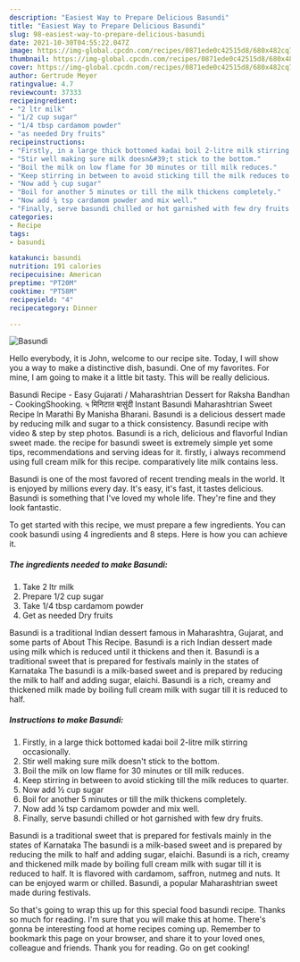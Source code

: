 ```yaml
---
description: "Easiest Way to Prepare Delicious Basundi"
title: "Easiest Way to Prepare Delicious Basundi"
slug: 98-easiest-way-to-prepare-delicious-basundi
date: 2021-10-30T04:55:22.047Z
image: https://img-global.cpcdn.com/recipes/0871ede0c42515d8/680x482cq70/basundi-recipe-main-photo.jpg
thumbnail: https://img-global.cpcdn.com/recipes/0871ede0c42515d8/680x482cq70/basundi-recipe-main-photo.jpg
cover: https://img-global.cpcdn.com/recipes/0871ede0c42515d8/680x482cq70/basundi-recipe-main-photo.jpg
author: Gertrude Meyer
ratingvalue: 4.7
reviewcount: 37333
recipeingredient:
- "2 ltr milk"
- "1/2 cup sugar"
- "1/4 tbsp cardamom powder"
- "as needed Dry fruits"
recipeinstructions:
- "Firstly, in a large thick bottomed kadai boil 2-litre milk stirring occasionally."
- "Stir well making sure milk doesn&#39;t stick to the bottom."
- "Boil the milk on low flame for 30 minutes or till milk reduces."
- "Keep stirring in between to avoid sticking till the milk reduces to quarter."
- "Now add ½ cup sugar"
- "Boil for another 5 minutes or till the milk thickens completely."
- "Now add ¼ tsp cardamom powder and mix well."
- "Finally, serve basundi chilled or hot garnished with few dry fruits."
categories:
- Recipe
tags:
- basundi

katakunci: basundi 
nutrition: 191 calories
recipecuisine: American
preptime: "PT20M"
cooktime: "PT58M"
recipeyield: "4"
recipecategory: Dinner

---
```



![Basundi](https://img-global.cpcdn.com/recipes/0871ede0c42515d8/680x482cq70/basundi-recipe-main-photo.jpg)

Hello everybody, it is John, welcome to our recipe site. Today, I will show you a way to make a distinctive dish, basundi. One of my favorites. For mine, I am going to make it a little bit tasty. This will be really delicious.

Basundi Recipe - Easy Gujarati / Maharashtrian Dessert for Raksha Bandhan - CookingShooking. ५ मिनिटात बासुंदी Instant Basundi Maharashtrian Sweet Recipe In Marathi By Manisha Bharani. Basundi is a delicious dessert made by reducing milk and sugar to a thick consistency. Basundi recipe with video &amp; step by step photos. Basundi is a rich, delicious and flavorful Indian sweet made. the recipe for basundi sweet is extremely simple yet some tips, recommendations and serving ideas for it. firstly, i always recommend using full cream milk for this recipe. comparatively lite milk contains less.

Basundi is one of the most favored of recent trending meals in the world. It is enjoyed by millions every day. It's easy, it's fast, it tastes delicious. Basundi is something that I've loved my whole life. They're fine and they look fantastic.


To get started with this recipe, we must prepare a few ingredients. You can cook basundi using 4 ingredients and 8 steps. Here is how you can achieve it.

<!--inarticleads1-->

##### The ingredients needed to make Basundi:

1. Take 2 ltr milk
1. Prepare 1/2 cup sugar
1. Take 1/4 tbsp cardamom powder
1. Get as needed Dry fruits


Basundi is a traditional Indian dessert famous in Maharashtra, Gujarat, and some parts of About This Recipe. Basundi is a rich Indian dessert made using milk which is reduced until it thickens and then it. Basundi is a traditional sweet that is prepared for festivals mainly in the states of Karnataka The basundi is a milk-based sweet and is prepared by reducing the milk to half and adding sugar, elaichi. Basundi is a rich, creamy and thickened milk made by boiling full cream milk with sugar till it is reduced to half. 

<!--inarticleads2-->

##### Instructions to make Basundi:

1. Firstly, in a large thick bottomed kadai boil 2-litre milk stirring occasionally.
1. Stir well making sure milk doesn&#39;t stick to the bottom.
1. Boil the milk on low flame for 30 minutes or till milk reduces.
1. Keep stirring in between to avoid sticking till the milk reduces to quarter.
1. Now add ½ cup sugar
1. Boil for another 5 minutes or till the milk thickens completely.
1. Now add ¼ tsp cardamom powder and mix well.
1. Finally, serve basundi chilled or hot garnished with few dry fruits.


Basundi is a traditional sweet that is prepared for festivals mainly in the states of Karnataka The basundi is a milk-based sweet and is prepared by reducing the milk to half and adding sugar, elaichi. Basundi is a rich, creamy and thickened milk made by boiling full cream milk with sugar till it is reduced to half. It is flavored with cardamom, saffron, nutmeg and nuts. It can be enjoyed warm or chilled. Basundi, a popular Maharashtrian sweet made during festivals. 

So that's going to wrap this up for this special food basundi recipe. Thanks so much for reading. I'm sure that you will make this at home. There's gonna be interesting food at home recipes coming up. Remember to bookmark this page on your browser, and share it to your loved ones, colleague and friends. Thank you for reading. Go on get cooking!
